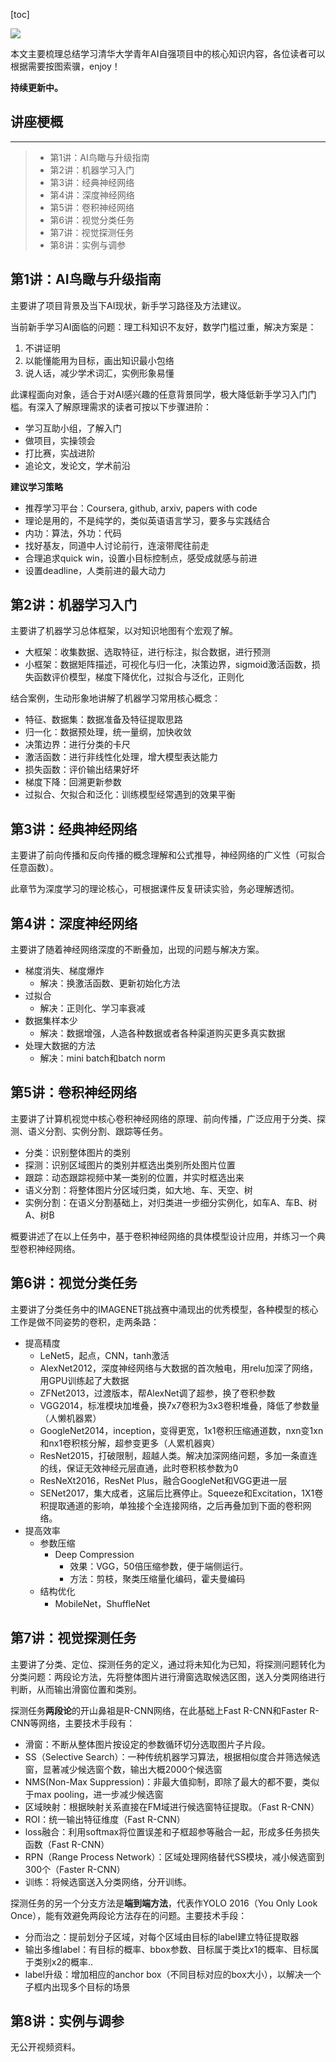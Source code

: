 
[toc]

![](https://img-blog.csdnimg.cn/6a8575676e1e40489bb004f06c8b425a.png)

本文主要梳理总结学习清华大学青年AI自强项目中的核心知识内容，各位读者可以根据需要按图索骥，enjoy！


**持续更新中。**

## 讲座梗概

---

> - 第1讲：AI鸟瞰与升级指南
> - 第2讲：机器学习入门
> - 第3讲：经典神经网络
> - 第4讲：深度神经网络
> - 第5讲：卷积神经网络
> - 第6讲：视觉分类任务
> - 第7讲：视觉探测任务
> - 第8讲：实例与调参



## 第1讲：AI鸟瞰与升级指南

主要讲了项目背景及当下AI现状，新手学习路径及方法建议。

当前新手学习AI面临的问题：理工科知识不友好，数学门槛过重，解决方案是：

1. 不讲证明
2. 以能懂能用为目标，画出知识最小包络
3. 说人话，减少学术词汇，实例形象易懂

此课程面向对象，适合于对AI感兴趣的任意背景同学，极大降低新手学习入门门槛。有深入了解原理需求的读者可按以下步骤进阶：

- 学习互助小组，了解入门
- 做项目，实操领会
- 打比赛，实战进阶
- 追论文，发论文，学术前沿

**建议学习策略**

- 推荐学习平台：Coursera, github, arxiv, papers with code
- 理论是用的，不是纯学的，类似英语语言学习，要多与实践结合
- 内功：算法，外功：代码
- 找好基友，同道中人讨论前行，连滚带爬往前走
- 合理追求quick win，设置小目标控制点，感受成就感与前进
- 设置deadline，人类前进的最大动力

## 第2讲：机器学习入门

主要讲了机器学习总体框架，以对知识地图有个宏观了解。

- 大框架：收集数据、选取特征，进行标注，拟合数据，进行预测
- 小框架：数据矩阵描述，可视化与归一化，决策边界，sigmoid激活函数，损失函数评价模型，梯度下降优化，过拟合与泛化，正则化

结合案例，生动形象地讲解了机器学习常用核心概念：

- 特征、数据集：数据准备及特征提取思路
- 归一化：数据预处理，统一量纲，加快收敛
- 决策边界：进行分类的卡尺
- 激活函数：进行非线性化处理，增大模型表达能力
- 损失函数：评价输出结果好坏
- 梯度下降：回溯更新参数
- 过拟合、欠拟合和泛化：训练模型经常遇到的效果平衡

## 第3讲：经典神经网络

主要讲了前向传播和反向传播的概念理解和公式推导，神经网络的广义性（可拟合任意函数）。

此章节为深度学习的理论核心，可根据课件反复研读实验，务必理解透彻。

## 第4讲：深度神经网络

主要讲了随着神经网络深度的不断叠加，出现的问题与解决方案。

- 梯度消失、梯度爆炸
    - 解决：换激活函数、更新初始化方法
- 过拟合
    - 解决：正则化、学习率衰减
- 数据集样本少
    - 解决：数据增强，人造各种数据或者各种渠道购买更多真实数据
- 处理大数据的方法
    - 解决：mini batch和batch norm

## 第5讲：卷积神经网络

主要讲了计算机视觉中核心卷积神经网络的原理、前向传播，广泛应用于分类、探测、语义分割、实例分割、跟踪等任务。

- 分类：识别整体图片的类别
- 探测：识别区域图片的类别并框选出类别所处图片位置
- 跟踪：动态跟踪视频中某一类别的位置，并实时框选出来
- 语义分割：将整体图片分区域归类，如大地、车、天空、树
- 实例分割：在语义分割基础上，对归类进一步细分实例化，如车A、车B、树A、树B

概要讲述了在以上任务中，基于卷积神经网络的具体模型设计应用，并练习一个典型卷积神经网络。

## 第6讲：视觉分类任务

主要讲了分类任务中的IMAGENET挑战赛中涌现出的优秀模型，各种模型的核心工作是做不同姿势的卷积，走两条路：

- 提高精度
    - LeNet5，起点，CNN，tanh激活
    - AlexNet2012，深度神经网络与大数据的首次触电，用relu加深了网络，用GPU训练起了大数据
    - ZFNet2013，过渡版本，帮AlexNet调了超参，换了卷积参数
    - VGG2014，标准模块加堆叠，换7x7卷积为3x3卷积堆叠，降低了参数量（人懒机器累）
    - GoogleNet2014，inception，变得更宽，1x1卷积压缩通道数，nxn变1xn和nx1卷积核分解，超参变更多（人累机器爽）
    - ResNet2015，打破限制，超越人类。解决加深网络问题，多加一条直连的线，保证无效神经元层直通，此时卷积核参数为0
    - ResNeXt2016，ResNet Plus，融合GoogleNet和VGG更进一层
    - SENet2017，集大成者，这届后比赛停止。Squeeze和Excitation，1X1卷积提取通道的影响，单独接个全连接网络，之后再叠加到下面的卷积网络。
- 提高效率
    - 参数压缩
        - Deep Compression
            - 效果：VGG，50倍压缩参数，便于端侧运行。
            - 方法：剪枝，聚类压缩量化编码，霍夫曼编码
    - 结构优化
        - MobileNet，ShuffleNet

## 第7讲：视觉探测任务

主要讲了分类、定位、探测任务的定义，通过将未知化为已知，将探测问题转化为分类问题：两段论方法，先将整体图片进行滑窗选取候选区图，送入分类网络进行判断，从而输出滑窗位置和类别。

探测任务**两段论**的开山鼻祖是R-CNN网络，在此基础上Fast R-CNN和Faster R-CNN等网络，主要技术手段有：

- 滑窗：不断从整体图片按设定的参数循环切分选取图片子片段。
- SS（Selective Search）：一种传统机器学习算法，根据相似度合并筛选候选窗，显著减少候选窗个数，输出大概2000个候选窗
- NMS(Non-Max Suppression)：非最大值抑制，即除了最大的都不要，类似于max pooling，进一步减少候选窗
- 区域映射：根据映射关系直接在FM域进行候选窗特征提取。（Fast R-CNN）
- ROI：统一输出特征维度（Fast R-CNN）
- loss融合：利用softmax将位置误差和子框超参等融合一起，形成多任务损失函数（Fast R-CNN）
- RPN（Range Process Network）：区域处理网络替代SS模块，减小候选窗到300个（Faster R-CNN）
- 训练：将候选窗送入分类网络，分开训练。

探测任务的另一个分支方法是**端到端方法**，代表作YOLO 2016（You Only Look Once），能有效避免两段论方法存在的问题。主要技术手段：

- 分而治之：提前划分子区域，对每个区域由目标的label建立特征提取器
- 输出多维label：有目标的概率、bbox参数、目标属于类比x1的概率、目标属于类别x2的概率..
- label升级：增加相应的anchor box（不同目标对应的box大小），以解决一个子框内出现多个目标的场景

## 第8讲：实例与调参

无公开视频资料。